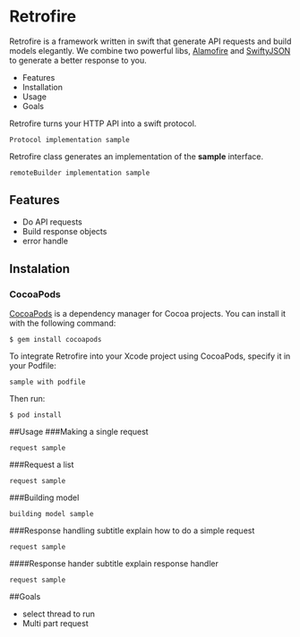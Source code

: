 # Retrofire


Retrofire is a framework written in swift that generate API requests and build models elegantly. We combine two powerful libs, [Alamofire](https://github.com/Alamofire/Alamofire) and [SwiftyJSON](https://github.com/SwiftyJSON/SwiftyJSON) to generate a better response to you.

* Features
* Installation
* Usage
* Goals

Retrofire turns your HTTP API into a swift protocol.

```
Protocol implementation sample

```


Retrofire class generates an implementation of the **sample** interface.

```
remoteBuilder implementation sample

```


## Features

* Do API requests 
* Build response objects
* error handle

## Instalation

### CocoaPods
[CocoaPods](https://cocoapods.org/) is a dependency manager for Cocoa projects. You can install it with the following command:

```
$ gem install cocoapods

```
To integrate Retrofire into your Xcode project using CocoaPods, specify it in your Podfile:

```
sample with podfile

```

Then run:

```
$ pod install

```

##Usage
###Making a single request

```
request sample

```
###Request a list

```
request sample

```
###Building model

```
building model sample

```

###Response handling
subtitle explain how to do a simple request

```
request sample
```

####Response hander
subtitle explain response handler

```
request sample
```

##Goals
* select thread to run
* Multi part request
